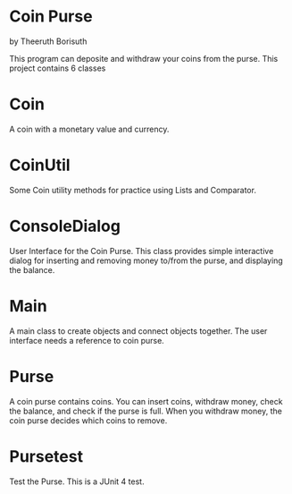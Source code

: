 # Coin Purse
by Theeruth Borisuth

This program can deposite and withdraw your coins from the purse.
This project contains 6 classes

# Coin

A coin with a monetary value and currency.

# CoinUtil

Some Coin utility methods for practice using Lists and Comparator.

# ConsoleDialog

User Interface for the Coin Purse. This class provides simple interactive dialog for inserting and removing money to/from the purse, and displaying the balance.

# Main

A main class to create objects and connect objects together. The user interface needs a reference to coin purse.

# Purse

A coin purse contains coins. You can insert coins, withdraw money, check the balance, and check if the purse is full. When you withdraw money, the coin purse decides which coins to remove.

# Pursetest

Test the Purse. This is a JUnit 4 test.
